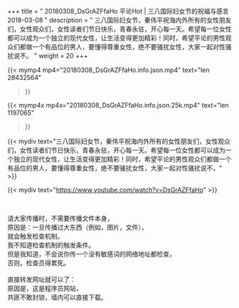 +++
title = " 20180308_DsGrAZFfaHo 平论Hot | 三八国际妇女节的祝福与感言  2018-03-08 "
description = " 三八国际妇女节，秦伟平祝海内外所有的女性朋友们，女性观众们，女性读者们节日快乐，青春永驻，开心每一天。希望每一位女性都可以成为一个独立的现代女性，让生活变得更加精彩！同时，希望平论的男性观众们都做一个有品位的男人，要懂得尊重女性，绝不要骚扰女性，大家一起对性骚扰说不。 "
weight = 20
+++

{{< mymp4 mp4="20180308_DsGrAZFfaHo.info.json.mp4" 
text="len 28432564"
>}}

{{< mymp4x  mp4x="20180308_DsGrAZFfaHo.info.json.25k.mp4"
text="len 1197065"
>}}


{{< mydiv text="三八国际妇女节，秦伟平祝海内外所有的女性朋友们，女性观众们，女性读者们节日快乐，青春永驻，开心每一天。希望每一位女性都可以成为一个独立的现代女性，让生活变得更加精彩！同时，希望平论的男性观众们都做一个有品位的男人，要懂得尊重女性，绝不要骚扰女性，大家一起对性骚扰说不。" >}}
<br>

{{< mydiv text="https://www.youtube.com/watch?v=DsGrAZFfaHo" >}}


<br>

请大家传播时，不需要传播文件本身，<br>
原因是：一旦传播过大东西（例如，图片，文件），<br>
就会触发检查机制。<br>
我不知道检查机制的触发条件。<br>
但是我知道，不会说你传一个没有敏感词的网络地址都检查，<br>
否则，检查员得累死。<br><br>
直接转发网址就可以了：<br>
原因是，这是程序员网站，<br>
共匪不敢封锁，墙内可以直接下载。


